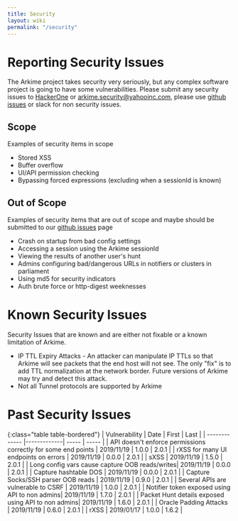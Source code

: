 ```yaml
---
title: Security
layout: wiki
permalink: "/security"
---
```


<div class="full-height-and-width-container with-footer p-3" markdown="1">

# Reporting Security Issues

The Arkime project takes security very seriously, but any complex software project is going to have some vulnerabilities.
Please submit any security issues to [HackerOne](https://hackerone.com/yahoo) or arkime.security@yahooinc.com, please use [github issues](https://github.com/arkime/arkime/issues) or slack for non security issues.


## Scope
Examples of security items in scope

* Stored XSS
* Buffer overflow
* UI/API permission checking
* Bypassing forced expressions (excluding when a sessionId is known)

## Out of Scope
Examples of security items that are out of scope and maybe should be submitted to our [github issues](https://github.com/arkime/arkime/issues) page

* Crash on startup from bad config settings
* Accessing a session using the Arkime sessionId
* Viewing the results of another user's hunt
* Admins configuring bad/dangerous URLs in notifiers or clusters in parliament
* Using md5 for security indicators
* Auth brute force or http-digest weeknesses

# Known Security Issues
Security Issues that are known and are either not fixable or a known limitation of Arkime.

* IP TTL Expiry Attacks - An attacker can manipulate IP TTLs so that Arkime will see packets that the end host will not see.  The only "fix" is to add TTL normalization at the network border.  Future versions of Arkime may try and detect this attack.
* Not all Tunnel protocols are supported by Arkime


# Past Security Issues

{:class="table table-bordered"}
| Vulnerability | Date | First | Last |
| ------------- |-------------| ----- | ----- |
| API doesn't enforce permissions correctly for some end points | 2019/11/19 | 1.0.0 | 2.0.1 |
| rXSS for many UI endpoints on errors | 2019/11/19 | 0.0.0  | 2.0.1 |
| sXSS | 2019/11/19 | 1.5.0 | 2.0.1 |
| Long config vars cause capture OOB reads/writes| 2019/11/19 | 0.0.0  | 2.0.1 |
| Capture hashtable DOS | 2019/11/19 | 0.0.0 | 2.0.1 |
| Capture Socks/SSH parser OOB reads | 2019/11/19 |  0.9.0  | 2.0.1 |
| Several APIs are vulnerable to CSRF | 2019/11/19 | 1.0.0  | 2.0.1 |
| Notifier token exposed using API to non admins| 2019/11/19 | 1.7.0 | 2.0.1 |
| Packet Hunt details exposed using API to non admins| 2019/11/19 | 1.6.0 | 2.0.1 |
| Oracle Padding Attacks | 2019/11/19 | 0.6.0 | 2.0.1 |
| rXSS | 2019/01/17 | 1.0.0  | 1.6.2 |


</div>
